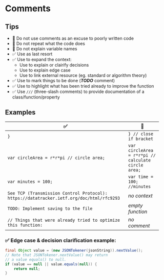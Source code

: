 # Comments

## Tips
- :no_entry_sign: Do not use comments as an excuse to poorly written code
- :no_entry_sign: Do not repeat what the code does
- :no_entry_sign: Do not explain variable names
- :white_check_mark: Use as last resort
- :white_check_mark: Use to expand the context:
    - Use to explain or clairify decisions
    - Use to explain edge case
    - Use to link external resource (eg. standard or algorithm theory)
- :white_check_mark: Use to mark things to be done (___TODO___ comment)
- :white_check_mark: Use to highlight what has been tried already to improve the function
- :white_check_mark: Use `///` (three-slash comments) to provide documentation of a class/function/property

## Examples
|:white_check_mark:|:no_entry_sign:|
|-|-|
|`}`|`} // close if bracket`|
|`var circleArea = r*r*pi // circle area;`|`var circleArea = r*r*pi // calculate circle area;`|
|`var minutes = 100;`|`var time = 100; //minutes`|
|`See TCP (Transmission Control Protocol): https://datatracker.ietf.org/doc/html/rfc9293`|_no context_|
|`TODO: Implement saving to the file`|_empty function_|
|`// Things that were already tried to optimize this function:`|_no comment_|

### :white_check_mark: Edge case & decision clarification example:
```java
final Object value = (new JSONTokener(jsonString)).nextValue();
// Note that JSONTokener.nextValue() may return
// a value equals() to null.
if (value == null || value.equals(null)) {
    return null;
}
```